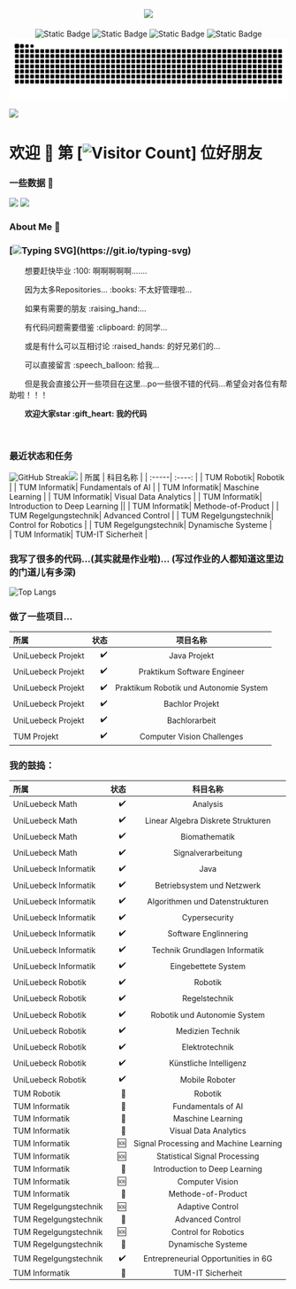 <div align="center">

  <!-- knock code pictures 敲代码的图片 -->
  <picture>
    <source media="(prefers-color-scheme: dark)" srcset="https://cdn.jsdelivr.net/gh/sun0225SUN/sun0225SUN/assets/images/coding.gif" />
    <source media="(prefers-color-scheme: light)" srcset="https://cdn.jsdelivr.net/gh/sun0225SUN/sun0225SUN/assets/images/developer.svg" height="225px" />
    <img src="https://cdn.jsdelivr.net/gh/sun0225SUN/sun0225SUN/assets/images/coding.gif" />
  </picture>

  <!-- for beauty 留个空行好看点 -->
  <div>&nbsp;</div>


<!-- profile logo 个人资料徽标 -->
  <div>
   <img alt="Static Badge" src="https://img.shields.io/badge/Uni_luebeck-TU_Munich-Munich?logoColor=green">
   <img alt="Static Badge" src="https://img.shields.io/badge/Student-Informatiker-1?logoColor=green&labelColor=purple&color=yellow">
   <img alt="Static Badge" src="https://img.shields.io/badge/Mashine_Learning-Deep_Learning-3?logoColor=green&labelColor=orange&color=blue">
   <img alt="Static Badge" src="https://img.shields.io/badge/Robtics-AI-1?logoColor=green&labelColor=red&color=black">
  </div>

<!-- Snake Code Contribution Map 贪吃蛇代码贡献图 -->
<picture>
  <source media="(prefers-color-scheme: dark)" srcset="https://raw.githubusercontent.com/Euzil/Euzil/output/github-contribution-grid-snake-dark.svg">
  <source media="(prefers-color-scheme: light)" srcset="https://raw.githubusercontent.com/Euzil/Euzil/output/github-contribution-grid-snake.svg">
  <img alt="github contribution grid snake animation" src="https://raw.githubusercontent.com/Euzil/Euzil/output/github-contribution-grid-snake.svg">
</picture>

</div>

![](url)
# 欢迎 :wave: 第 [![Visitor Count](https://profile-counter.glitch.me/Euzil/count.svg)] 位好朋友  
### 一些数据 :floppy_disk: 
![](https://stats.justsong.cn/api/leetcode?username=Euzil&cn=true&theme=tokyonight)
![](https://stats.justsong.cn/api/bilibili/?id=515516716&cn=true&theme=blue-green)  
### About Me :runner:
### [![Typing SVG](https://readme-typing-svg.herokuapp.com?font=Fira+Code&size=30&duration=4000&pause=10&color=BC20F7&center=true&vCenter=true&width=435&lines=%E8%87%AA%E7%94%B1%E6%87%92%E6%95%A3...;%E4%B8%8D%E7%88%B1%E5%AD%A6%E4%B9%A0...;%E6%91%86%E7%83%82%E7%AC%AC%E4%B8%80%E5%90%8D...;%E5%B9%B2%E9%A5%AD%E5%B0%8F%E8%83%BD%E6%89%8B...;%E5%B9%B2%E5%95%A5%E5%95%A5%E4%B8%8D%E8%A1%8C...)](https://git.io/typing-svg)  
<p>&emsp;&emsp;想要赶快毕业 :100: 啊啊啊啊啊.......</p>
<p>&emsp;&emsp;因为太多Repositories... :books: 不太好管理啦...</p>
<p>&emsp;&emsp;如果有需要的朋友 :raising_hand:...</p>  
<p>&emsp;&emsp;有代码问题需要借鉴 :clipboard: 的同学...</p>  
<p>&emsp;&emsp;或是有什么可以互相讨论 :raised_hands: 的好兄弟们的... </p>   
<p>&emsp;&emsp;可以直接留言 :speech_balloon: 给我...</p>
<p>&emsp;&emsp;但是我会直接公开一些项目在这里...po一些很不错的代码...希望会对各位有帮助啦！！！</p>
<p>&emsp;&emsp;<strong>欢迎大家star :gift_heart: 我的代码</strong></p>


  <!-- for beauty 留个空行好看点 -->
  <div>&nbsp;</div>

</td></tr>

<tr><td>
  
### 最近状态和任务
![GitHub Streak](https://streak-stats.demolab.com/?user=Euzil)![](https://github-readme-stats.vercel.app/api?username=Euzil&show_icons=true&theme=transparent)
| 所属 |  科目名称 |
| :-----|  :----: |
| TUM Robotik| Robotik |
| TUM Informatik| Fundamentals of AI |
| TUM Informatik| Maschine Learning |
| TUM Informatik| Visual Data Analytics |
| TUM Informatik| Introduction to Deep Learning ||
| TUM Informatik| Methode-of-Product |
| TUM Regelgungstechnik| Advanced Control |
| TUM Regelgungstechnik| Control for Robotics |
| TUM Regelgungstechnik| Dynamische Systeme |  
| TUM Informatik| TUM-IT Sicherheit |

### 我写了很多的代码...(其实就是作业啦)... (写过作业的人都知道这里边的门道儿有多深)  
![Top Langs](https://github-readme-stats.vercel.app/api/top-langs/?username=Euzil&layout=compact&theme=tokyonight)  
### 做了一些项目...
| 所属 | 状态 | 项目名称 |
| :-----| ----: | :----: |
| UniLuebeck Projekt|:heavy_check_mark:| Java Projekt |
| UniLuebeck Projekt|:heavy_check_mark:| Praktikum Software Engineer |
| UniLuebeck Projekt|:heavy_check_mark:| Praktikum Robotik und Autonomie System |
| UniLuebeck Projekt|:heavy_check_mark:| Bachlor Projekt |
| UniLuebeck Projekt|:heavy_check_mark:| Bachlorarbeit |
| TUM Projekt|:heavy_check_mark:| Computer Vision Challenges|  

### 我的鼓捣：
| 所属 | 状态 | 科目名称 |
| :-----| ----: | :----: |
| UniLuebeck Math |:heavy_check_mark:| Analysis |
| UniLuebeck Math |:heavy_check_mark:| Linear Algebra Diskrete Strukturen |
| UniLuebeck Math |:heavy_check_mark:| Biomathematik |
| UniLuebeck Math |:heavy_check_mark:| Signalverarbeitung |
| UniLuebeck Informatik|:heavy_check_mark:| Java |
| UniLuebeck Informatik|:heavy_check_mark:| Betriebsystem und Netzwerk |
| UniLuebeck Informatik|:heavy_check_mark:| Algorithmen und Datenstrukturen |
| UniLuebeck Informatik|:heavy_check_mark:| Cypersecurity |
| UniLuebeck Informatik|:heavy_check_mark:| Software Englinnering |
| UniLuebeck Informatik|:heavy_check_mark:| Technik Grundlagen Informatik |
| UniLuebeck Informatik|:heavy_check_mark:| Eingebettete System |
| UniLuebeck Robotik|:heavy_check_mark:| Robotik |
| UniLuebeck Robotik|:heavy_check_mark:| Regelstechnik |
| UniLuebeck Robotik|:heavy_check_mark:| Robotik und Autonomie System |
| UniLuebeck Robotik|:heavy_check_mark:| Medizien Technik |
| UniLuebeck Robotik|:heavy_check_mark:| Elektrotechnik |
| UniLuebeck Robotik|:heavy_check_mark:| Künstliche Intelligenz |
| UniLuebeck Robotik|:heavy_check_mark:| Mobile Roboter |
| TUM Robotik| :green_book: | Robotik |
| TUM Informatik| :green_book: | Fundamentals of AI |
| TUM Informatik| :green_book: | Maschine Learning |
| TUM Informatik| :green_book: | Visual Data Analytics |
| TUM Informatik|:sos:| Signal Processing and Machine Learning |
| TUM Informatik|:sos:| Statistical Signal Processing |
| TUM Informatik| :green_book: | Introduction to Deep Learning |
| TUM Informatik|:sos:| Computer Vision |
| TUM Informatik| :green_book: | Methode-of-Product |
| TUM Regelgungstechnik|:sos:| Adaptive Control |
| TUM Regelgungstechnik| :green_book: | Advanced Control |
| TUM Regelgungstechnik|:sos:| Control for Robotics |
| TUM Regelgungstechnik| :green_book: | Dynamische Systeme |
| TUM Regelgungstechnik| :heavy_check_mark: | Entrepreneurial Opportunities in 6G |  
| TUM Informatik| :green_book: | TUM-IT Sicherheit |
